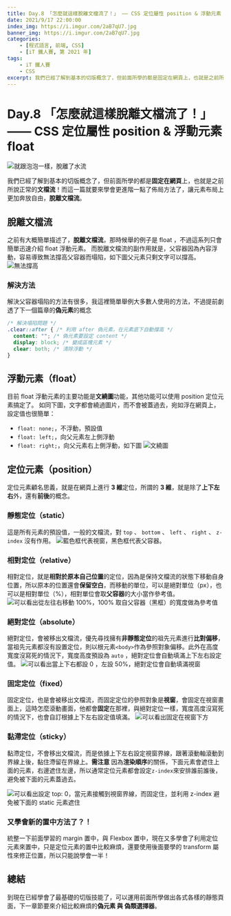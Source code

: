 ```yaml
---
title: Day.8 「怎麼就這樣脫離文檔流了！」 —— CSS 定位屬性 position & 浮動元素 float
date: 2021/9/17 22:00:00
index_img: https://i.imgur.com/2aB7qU7.jpg
banner_img: https://i.imgur.com/2aB7qU7.jpg
categories:
    - [程式語言, 前端, CSS]
    - [iT 鐵人賽, 第 2021 年]
tags: 
    - iT 鐵人賽
    - CSS
excerpt: 我們已經了解到基本的切版概念了，但前面所學的都是固定在網頁上，也就是之前所說正常的文檔流！而這一篇就要來學會更進階一點了佈局方法了，讓元素布局上更加奔放自由，脫離文檔流。
---
```


# Day.8 「怎麼就這樣脫離文檔流了！」 —— CSS 定位屬性 position & 浮動元素 float

![就跟泡泡一樣，脫離了水流](https://i.imgur.com/2aB7qU7.jpg)

我們已經了解到基本的切版概念了，但前面所學的都是**固定在網頁**上，也就是之前所說正常的**文檔流**！而這一篇就要來學會更進階一點了佈局方法了，讓元素布局上更加奔放自由，**脫離文檔流**。

## 脫離文檔流

之前有大概簡單描述了，**脫離文檔流**，那時候舉的例子是 float ，不過這系列只會簡單迅速介紹 float 浮動元素。
而脫離文檔流的副作用就是，父容器因為內容浮動，容易導致無法撐高父容器而塌陷，如下圖父元素只剩文字可以撐高。
![無法撐高](https://i.imgur.com/a7yWHT2.png)

### 解決方法

解決父容器塌陷的方法有很多，我這裡簡單舉例大多數人使用的方法，不過提前劇透了下一個篇章的**偽元素**的概念

```css
/* 解決塌陷問題 */
.clear::after { /* 利用 after 偽元素，在元素底下自動撐高 */
  content: ""; /* 偽元素要設定 content */
  display: block; /* 變成區塊元素 */
  clear: both; /* 清除浮動 */
}
```

## 浮動元素（float）

目前 float 浮動元素的主要功能是**文繞圖**功能，其他功能可以使用 position 定位元素搞定了。
如同下圖，文字都會繞過圖片，而不會被蓋過去，宛如浮在網頁上，設定值也很簡單：

- `float: none;`，不浮動，預設值
- `float: left;`，向父元素左上側浮動
- `float: right;`，向父元素右上側浮動，如下圖
  ![文繞圖](https://i.imgur.com/Ik0RY7c.png)

## 定位元素（position）

定位元素顧名思義，就是在網頁上進行 **3 維**定位，所謂的 **3 維**，就是除了**上下左右**外，還有**前後**的概念。

### 靜態定位（static）

這是所有元素的預設值，一般的文檔流，對 `top` 、 `bottom` 、 `left` 、 `right` 、 `z-index` 沒有作用。
![藍色框代表視窗，黑色框代表父容器。](https://i.imgur.com/lXxXkyK.png)

### 相對定位（relative）

相對定位，就是**相對於原本自己位置**的定位，因為是保持文檔流的狀態下移動自身位置，所以原本的位置還會**保留空白**，而移動的單位，可以是絕對單位（px），也可以是相對單位（%），相對單位會取**父容器**的大小當作參考值。
![可以看出從左往右移動 100%，100% 取自父容器（黑框）的寬度做為參考值](https://i.imgur.com/h3MCaXE.png)

### 絕對定位（absolute）

絕對定位，會被移出文檔流，優先尋找擁有**非靜態定位**的祖先元素進行**比對偏移**，當祖先元素都沒有設置定位，則以根元素`<body>`作為參照對象偏移。此外在高度寬度沒寫死的情況下，寬度高度預設為 `auto` ，絕對定位會自動填滿上下左右設定值。
![可以看出當上下右都設 0 ，左設 50%，絕對定位會自動填滿視窗](https://i.imgur.com/Xy8K8mh.png)

### 固定定位（fixed）

固定定位，也是會被移出文檔流，而固定定位的參照對象是**視窗**，會固定在視窗畫面上，這時怎麼滾動畫面，他都會**固定**在那裡，與絕對定位一樣，寬度高度沒寫死的情況下，也會自訂根據上下左右設定值填滿。
![可以看出固定在視窗下方](https://i.imgur.com/rPltrhz.gif)

### 黏滯定位（sticky）

黏滯定位，不會移出文檔流，而是依據上下左右設定視窗界線，跟著滾動軸滾動到界線上後，黏住滯留在界線上。**需注意** 因為**渲染順序**的關係，下面元素會遮住上面的元素，右邊遮住左邊，所以通常定位元素都會設定`z-index`來安排誰前誰後，避免被下面的元素蓋過去。

![可以看出設定 top: 0，當元素接觸到視窗界線，而固定住，並利用 z-index 避免被下面的 static 元素遮住](https://i.imgur.com/Cgj78sC.gif)

### 又學會新的置中方法了？！

統整一下前面學習的 margin 置中，與 Flexbox 置中，現在又多學會了利用定位元素來置中，只是定位元素的置中比較麻煩，還要使用後面要學的 transform 屬性來修正位置，所以只能說學會一半！

## 總結

到現在已經學會了最基礎的切版技能了，可以運用前面所學做出各式各樣的靜態頁面，下一章節要來介紹比較麻煩的**偽元素 與 偽類選擇器**。
